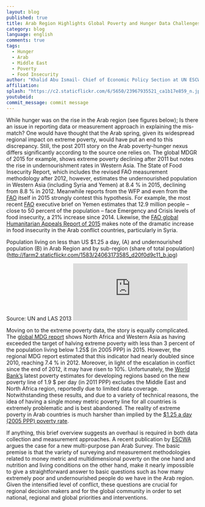 ```yaml
---
layout: blog
published: true
title: Arab Region Highlights Global Poverty and Hunger Data Challenges
category: blog
language: english
comments: true
tags: 
  - Hunger
  - Arab
  - Middle East
  - Poverty
  - Food Insecurity
author: "Khalid Abu Ismail- Chief of Economic Policy Section at UN ESCWA"
affiliation: 
splash: "https://c2.staticflickr.com/6/5650/23967935521_ca1b17e859_n.jpg"
youtubeid: 
commit_message: commit message
---
```

While hunger was on the rise in the Arab region (see figures below); Is there an issue in reporting data or measurement approach in explaining the mis-match? <!-- more -->
One would have thought that the Arab spring, given its widespread regional impact on extreme poverty, would have put an end to this discrepancy. Still, the post 2011 story on the Arab poverty-hunger nexus differs significantly according to the source one relies on. The global MDGR of 2015 for example, shows extreme poverty declining after 2011 but notes the rise in undernourishment rates in Western Asia. The State of Food Insecurity Report, which includes the revised FAO measurement methodology after 2012, however, estimates the undernourished population in Western Asia (including Syria and Yemen) at 8.4 % in 2015, declining from 8.8 % in 2012. Meanwhile reports from the WFP and even from the [FAO](http://www.fao.org/emergencies/appeals/2015/en/) itself in 2015 strongly contest this hypothesis. For example, the most recent [FAO](http://www.fao.org/emergencies/resources/documents/resources-detail/en/c/298069/) executive brief on Yemen estimates that 12.9 million people – close to 50 percent of the population – face Emergency and Crisis levels of food insecurity, a 21% increase since 2014. Likewise, the [FAO global Humanitarian Appeals Report of 2015](http://www.fao.org/emergencies/appeals/2015/en/) makes note of the dramatic increase in food insecurity in the Arab conflict countries, particularly in Syria. 

Population living on less than US $1.25 a day, (A) and undernourished  population (B) in Arab Region and by sub-region (share of total population) 
(http://farm2.staticflickr.com/1583/24063173585_d20f0d9c11_b.jpg)

Source: UN and LAS 2013 ![](http://www.undp.org/content/dam/rbas/doc/MDGS%20publications/Arab_MDGR_2013_English.pdf)

Moving on to the extreme poverty data, the story is equally complicated. The [global MDG report]( http://www.undp.org/content/dam/rbas/doc/MDGS%20publications/Arab_MDGR_2013_English.pdf) shows North Africa and Western Asia as having exceeded the target of halving extreme poverty with less than 3 percent of the population living below 1.25$ (in 2005 PPP) in 2015. However, the regional MDG report estimated that this indicator had nearly doubled since 2010, reaching 7.4 % in 2012. Moreover, in light of the escalation in conflict since the end of 2012, it may have risen to 10%. Unfortunately, the [World Bank’s](http://www-wds.worldbank.org/external/default/WDSContentServer/WDSP/IB/2015/10/14/090224b083144b10/2_0/Rendered/PDF/A0global0count00and0initial0results.pdf) latest poverty estimates for developing regions based on the new poverty line of 1.9 $ per day (in 2011 PPP) excludes the Middle East and North Africa region, reportedly due to limited data coverage. Notwithstanding these results, and due to a variety of technical reasons, the idea of having a single money metric poverty line for all countries is extremely problematic and is best abandoned. The reality of extreme poverty in Arab countries is much harsher than implied by the [$1.25 a day (2005 PPP) poverty rate](http://www.ipc-undp.org/pub/IPCWorkingPaper93.pdf).

If anything, this brief overview suggests an overhaul is required in both data collection and measurement approaches. A recent publication by [ESCWA](http://www.escwa.un.org/information/pubaction.asp?PubID=1668) argues the case for a new multi-purpose pan Arab Survey. The basic premise is that the variety of surveying and measurement methodologies related to money metric and multidimensional poverty on the one hand and nutrition and living conditions on the other hand, make it nearly impossible to give a straightforward answer to basic questions such as how many extremely poor and undernourished people do we have in the Arab region. Given the intensified level of conflict, these questions are crucial for regional decision makers and for the global community in order to set national, regional and global priorities and interventions.